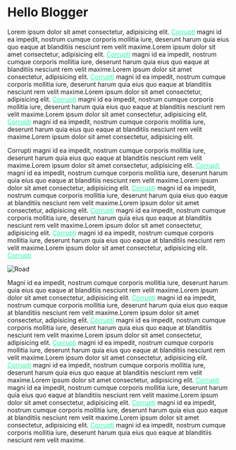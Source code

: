 # Hello Blogger

Lorem ipsum dolor sit amet consectetur, adipisicing elit. <a href="/" style="color: #29faa7;">Corrupti</a> magni id ea impedit, nostrum cumque corporis mollitia iure, deserunt harum quia eius quo eaque at blanditiis nesciunt rem velit maxime.Lorem ipsum dolor sit amet consectetur, adipisicing elit. <a href="/" style="color: #29faa7;">Corrupti</a> magni id ea impedit, nostrum cumque corporis mollitia iure, deserunt harum quia eius quo eaque at blanditiis nesciunt rem velit maxime.Lorem ipsum dolor sit amet consectetur, adipisicing elit. <a href="/" style="color: #29faa7;">Corrupti</a> magni id ea impedit, nostrum cumque corporis mollitia iure, deserunt harum quia eius quo eaque at blanditiis nesciunt rem velit maxime.Lorem ipsum dolor sit amet consectetur, adipisicing elit. <a href="/" style="color: #29faa7;">Corrupti</a> magni id ea impedit, nostrum cumque corporis mollitia iure, deserunt harum quia eius quo eaque at blanditiis nesciunt rem velit maxime.Lorem ipsum dolor sit amet consectetur, adipisicing elit. <a href="/" style="color: #29faa7;">Corrupti</a> magni id ea impedit, nostrum cumque corporis mollitia iure, deserunt harum quia eius quo eaque at blanditiis nesciunt rem velit maxime.Lorem ipsum dolor sit amet consectetur, adipisicing elit. 


Corrupti magni id ea impedit, nostrum cumque corporis mollitia iure, deserunt harum quia eius quo eaque at blanditiis nesciunt rem velit maxime.Lorem ipsum dolor sit amet consectetur, adipisicing elit. <a href="/" style="color: #29faa7;">Corrupti</a> magni id ea impedit, nostrum cumque corporis mollitia iure, deserunt harum quia eius quo eaque at blanditiis nesciunt rem velit maxime.Lorem ipsum dolor sit amet consectetur, adipisicing elit. <a href="/" style="color: #29faa7;">Corrupti</a> magni id ea impedit, nostrum cumque corporis mollitia iure, deserunt harum quia eius quo eaque at blanditiis nesciunt rem velit maxime.Lorem ipsum dolor sit amet consectetur, adipisicing elit. <a href="/" style="color: #29faa7;">Corrupti</a> magni id ea impedit, nostrum cumque corporis mollitia iure, deserunt harum quia eius quo eaque at blanditiis nesciunt rem velit maxime.Lorem ipsum dolor sit amet consectetur, adipisicing elit. <a href="/" style="color: #29faa7;">Corrupti</a> magni id ea impedit, nostrum cumque corporis mollitia iure, deserunt harum quia eius quo eaque at blanditiis nesciunt rem velit maxime.Lorem ipsum dolor sit amet consectetur, adipisicing elit. <a href="/" style="color: #29faa7;">Corrupti</a> 

![Road](..assets/images/road.jpg)

Magni id ea impedit, nostrum cumque corporis mollitia iure, deserunt harum quia eius quo eaque at blanditiis nesciunt rem velit maxime.Lorem ipsum dolor sit amet consectetur, adipisicing elit. <a href="/" style="color: #29faa7;">Corrupti</a> magni id ea impedit, nostrum cumque corporis mollitia iure, deserunt harum quia eius quo eaque at blanditiis nesciunt rem velit maxime.Lorem ipsum dolor sit amet consectetur, adipisicing elit. <a href="/" style="color: #29faa7;">Corrupti</a> magni id ea impedit, nostrum cumque corporis mollitia iure, deserunt harum quia eius quo eaque at blanditiis nesciunt rem velit maxime.Lorem ipsum dolor sit amet consectetur, adipisicing elit. <a href="/" style="color: #29faa7;">Corrupti</a> magni id ea impedit, nostrum cumque corporis mollitia iure, deserunt harum quia eius quo eaque at blanditiis nesciunt rem velit maxime.Lorem ipsum dolor sit amet consectetur, adipisicing elit. <a href="/" style="color: #29faa7;">Corrupti</a> magni id ea impedit, nostrum cumque corporis mollitia iure, deserunt harum quia eius quo eaque at blanditiis nesciunt rem velit maxime.Lorem ipsum dolor sit amet consectetur, adipisicing elit. <a href="/" style="color: #29faa7;">Corrupti</a> magni id ea impedit, nostrum cumque corporis mollitia iure, deserunt harum quia eius quo eaque at blanditiis nesciunt rem velit maxime.Lorem ipsum dolor sit amet consectetur, adipisicing elit. <a href="/" style="color: #29faa7;">Corrupti</a> magni id ea impedit, nostrum cumque corporis mollitia iure, deserunt harum quia eius quo eaque at blanditiis nesciunt rem velit maxime.Lorem ipsum dolor sit amet consectetur, adipisicing elit. <a href="/" style="color: #29faa7;">Corrupti</a> magni id ea impedit, nostrum cumque corporis mollitia iure, deserunt harum quia eius quo eaque at blanditiis nesciunt rem velit maxime.